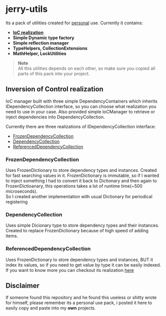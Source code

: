 # jerry-utils
Its a pack of utilities created for [personal](#disclaimer) use.
Currently it contains:
- **[IoC realization](#inversion-of-control-realization)**
- **Simple Dynamic type factory**
- **Simple reflection manager**
- **TypeHelpers, CollectionExtensions**
- **MathHelper, LockUtilities**
> **Note**<br/>
> All this utilities depends on each other, so make sure you copied all parts of this pack into your project.

## Inversion of Control realization
IoC manager built with three simple DependencyContainers which inherits IDependencyCollection interface, so you can
choose what realization you need to use in your case. Also provided simple IoCManager to retrieve or inject dependencies into DependencyCollection.

Currently there are three realizations of IDependencyCollection interface:
- [FrozenDependencyCollection](#frozendependencycollection)
- [DependencyCollection](#dependencycollection)
- [ReferencedDependencyCollection](#referenceddependencycollection)

### FrozenDependencyCollection
Uses FrozenDictionary to store dependency types and instances.
Created for fast searching values in it.
FrozenDictionary is immutable, so if I wanted to inject something I had to convert it back to Dictionary and then again to FrozenDictioanary, this operations takes a lot of runtime time(~500 microseconds).<br/>
So I created another implementation with usual Dictionary for periodical registering


### DependencyCollection
Uses simple Dicionary type to store dependency types and their instances.<br/>
Created to replace FrozenDictionary because of high speed of adding items.

### ReferencedDependencyCollection
Uses FrozenDictionary to store dependency types and instances, BUT it index its values, so if you need to get value by type it can be easily indexed.
If you want to know more you can checkout its realization [here](https://github.com/JerryImMouse/jerry-utils/blob/master/Project.Utilities/IoC/Referenced/DepIdx.cs)

## Disclaimer
If someone found this repository and he found this useless or shitty wrote for himself, please remember its a personal use pack, i posted it here to easily copy and paste into my **own** projects.
